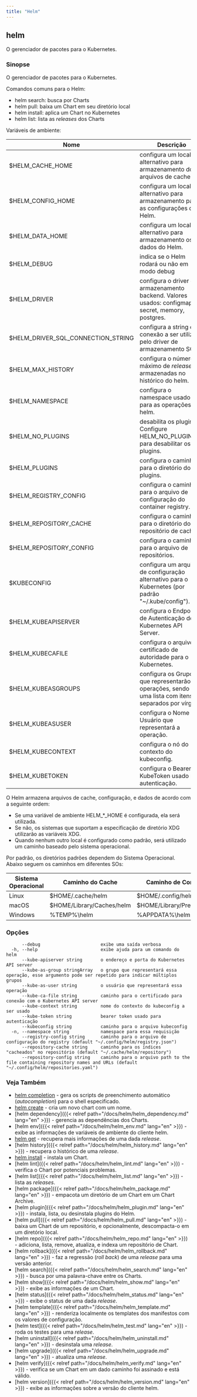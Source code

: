 ```yaml
---
title: "Helm"
---
```


## helm

O gerenciador de pacotes para o Kubernetes.

### Sinopse

O gerenciador de pacotes para o Kubernetes.

Comandos comuns para o Helm:

- helm search:    busca por Charts
- helm pull:      baixa um Chart em seu diretório local
- helm install:   aplica um Chart no Kubernetes
- helm list:      lista as _releases_ dos Charts

Variáveis de ambiente:

| Nome                               | Descrição                                                                                                  |
|------------------------------------|------------------------------------------------------------------------------------------------------------|
| $HELM_CACHE_HOME                   | configura um local alternativo para armazenamento dos arquivos de cache.                                   |
| $HELM_CONFIG_HOME                  | configura um local alternativo para armazenamento para as configurações do Helm.                           |
| $HELM_DATA_HOME                    | configura um local alternativo para armazenamento os dados do Helm.                                        |
| $HELM_DEBUG                        | indica se o Helm rodará ou não em modo debug                                                               |
| $HELM_DRIVER                       | configura o driver de armazenamento backend. Valores usados: configmap, secret, memory, postgres.          |
| $HELM_DRIVER_SQL_CONNECTION_STRING | configura a string de conexão a ser utilizada pelo driver de armazenamento SQL.                            |
| $HELM_MAX_HISTORY                  | configura o número máximo de _releases_ armazenadas no histórico do helm.                                  |
| $HELM_NAMESPACE                    | configura o namespace usado para as operações do helm.                                                     |
| $HELM_NO_PLUGINS                   | desabilita os plugins. Configure HELM_NO_PLUGINS=1 para desabilitar os plugins.                            |
| $HELM_PLUGINS                      | configura o caminho para o diretório dos plugins.                                                          |
| $HELM_REGISTRY_CONFIG              | configura o caminho para o arquivo de configuração do container registry.                                  |
| $HELM_REPOSITORY_CACHE             | configura o caminho para o diretório do repositório de cache.                                              |
| $HELM_REPOSITORY_CONFIG            | configura o caminho para o arquivo de repositórios.                                                        |
| $KUBECONFIG                        | configura um arquivo de configuração alternativo para o Kubernetes (por padrão "~/.kube/config").          |
| $HELM_KUBEAPISERVER                | configura o Endpoint de Autenticação do Kubernetes API Server.                                             |
| $HELM_KUBECAFILE                   | configura o arquivo do certificado de autoridade para o Kubernetes.                                        |
| $HELM_KUBEASGROUPS                 | configura os Grupos que representarão as operações, sendo esta uma lista com itens separados por vírgula.  |
| $HELM_KUBEASUSER                   | configura o Nome de Usuário que representará a operação.                                                   |
| $HELM_KUBECONTEXT                  | configura o nó do contexto do kubeconfig.                                                                  |
| $HELM_KUBETOKEN                    | configura o Bearer KubeToken usado para autenticação.                                                      |

O Helm armazena arquivos de cache, configuração, e dados de acordo com a seguinte ordem:

- Se uma variável de ambiente HELM_*_HOME é configurada, ela será utilizada.
- Se não, os sistemas que suportam a especificação de diretório XDG utilizarão as variáveis XDG.
- Quando nenhum outro local é configurado como padrão, será utilizado um caminho baseado pelo sistema operacional.

Por padrão, os diretórios padrões dependem do Sistema Operacional. Abaixo seguem os caminhos em diferentes SOs:

| Sistema Operacional | Caminho do Cache                | Caminho de Configuração             | Caminho para os Dados               |
|---------------------|---------------------------------|-------------------------------------|-------------------------------------|
| Linux               | $HOME/.cache/helm               | $HOME/.config/helm                  | $HOME/.local/share/helm             |
| macOS               | $HOME/Library/Caches/helm       | $HOME/Library/Preferences/helm      | $HOME/Library/helm                  |
| Windows             | %TEMP%\helm                     | %APPDATA%\helm                      | %APPDATA%\helm                      |


### Opções

```
      --debug                       exibe uma saída verbosa
  -h, --help                        exibe ajuda para um comando do helm
      --kube-apiserver string       o endereço e porta do Kubernetes API server
      --kube-as-group stringArray   o grupo que representará essa operação, esse argumento pode ser repetido para indicar múltiplos grupos
      --kube-as-user string         o usuário que representará essa operação
      --kube-ca-file string         caminho para o certificado para conexão com o Kubernetes API server
      --kube-context string         nome do contexto do kubeconfig a ser usado
      --kube-token string           bearer token usado para autenticação
      --kubeconfig string           caminho para o arquivo kubeconfig
  -n, --namespace string            namespace para essa requisição
      --registry-config string      caminho para o arquivo de configuração do registry (default "~/.config/helm/registry.json")
      --repository-cache string     caminho para os índices "cacheados" no repositório (default "~/.cache/helm/repository")
      --repository-config string    caminho para o arquivo path to the file containing repository names and URLs (default "~/.config/helm/repositories.yaml")
```

### Veja Também
* [helm completion](helm_completion.md) - gera os scripts de preenchimento automático (_autocompletion_) para o shell especificado.
* [helm create](helm_create.md) - cria um novo chart com um nome.
* [helm dependency]({{< relref path="/docs/helm/helm_dependency.md" lang="en" >}}) - gerencia as dependências dos Charts.
* [helm env]({{< relref path="/docs/helm/helm_env.md" lang="en" >}}) - exibe as informações de variáveis de ambiente do cliente helm.
* [helm get](helm_get.md) - recupera mais informações de uma dada _release_.
* [helm history]({{< relref path="/docs/helm/helm_history.md" lang="en" >}}) - recupera o histórico de uma _release_.
* [helm install](helm_install.md) - instala um Chart.
* [helm lint]({{< relref path="/docs/helm/helm_lint.md" lang="en" >}}) - verifica o Chart por potenciais problemas.
* [helm list]({{< relref path="/docs/helm/helm_list.md" lang="en" >}}) - lista as _releases_.
* [helm package]({{< relref path="/docs/helm/helm_package.md" lang="en" >}}) - empacota um diretório de um Chart em um Chart Archive.
* [helm plugin]({{< relref path="/docs/helm/helm_plugin.md" lang="en" >}}) - instala, lista, ou desinstala plugins do Helm.
* [helm pull]({{< relref path="/docs/helm/helm_pull.md" lang="en" >}}) - baixa um Chart de um repositório, e opcionalmente, descompacta-o em um diretório local.
* [helm repo]({{< relref path="/docs/helm/helm_repo.md" lang="en" >}}) - adiciona, lista, remove, atualiza, e indexa um repositório de Chart.
* [helm rollback]({{< relref path="/docs/helm/helm_rollback.md" lang="en" >}}) - faz a regressão (_roll back_) de uma _release_ para uma versão anterior.
* [helm search]({{< relref path="/docs/helm/helm_search.md" lang="en" >}}) - busca por uma palavra-chave entre os Charts.
* [helm show]({{< relref path="/docs/helm/helm_show.md" lang="en" >}}) - exibe as informações de um Chart.
* [helm status]({{< relref path="/docs/helm/helm_status.md" lang="en" >}}) - exibe o status de uma dada _release_.
* [helm template]({{< relref path="/docs/helm/helm_template.md" lang="en" >}}) - renderiza localmente os templates dos manifestos com os valores de configuração.
* [helm test]({{< relref path="/docs/helm/helm_test.md" lang="en" >}}) - roda os testes para uma _release_.
* [helm uninstall]({{< relref path="/docs/helm/helm_uninstall.md" lang="en" >}}) - desinstala uma _release_.
* [helm upgrade]({{< relref path="/docs/helm/helm_upgrade.md" lang="en" >}}) - atualiza uma _release_.
* [helm verify]({{< relref path="/docs/helm/helm_verify.md" lang="en" >}}) - verifica se um Chart em um dado caminho foi assinado e está válido.
* [helm version]({{< relref path="/docs/helm/helm_version.md" lang="en" >}}) - exibe as informações sobre a versão do cliente helm.
